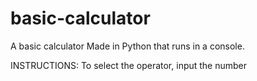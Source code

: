 basic-calculator
===============
A basic calculator Made in Python that runs in a console.

INSTRUCTIONS:
  To select the operator, input the number